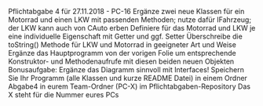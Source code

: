 Pflichtabgabe 4 für 27.11.2018 - PC-16
Ergänze zwei neue Klassen für ein Motorrad und einen LKW mit passenden Methoden; nutze dafür IFahrzeug; der LKW kann auch von CAuto erben
Definiere für das Motorrad und LKW je eine individuelle Eigenschaft mit Getter und ggf. Setter
Überschreibe die toString() Methode für LKW und Motorrad in geeigneter Art und Weise
Ergänze das Hauptprogramm von der vorigen Folie um entsprechende Konstruktor- und Methodenaufrufe mit diesen beiden neuen Objekten
Bonusaufgabe: Ergänze das Diagramm sinnvoll mit Interfaces!
Speichern Sie Ihr Programm (alle Klassen und kurze README Datei) in einem Ordner Abgabe4 in eurem Team-Ordner (PC-X) im Pflichtabgaben-Repository
Das X steht für die Nummer eures PCs